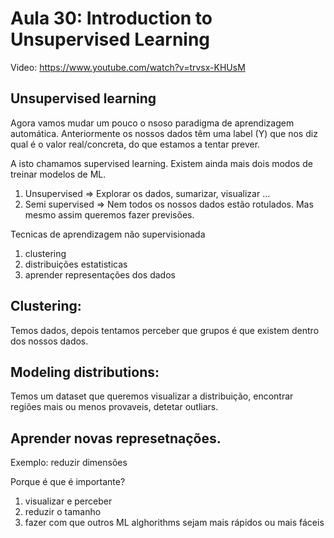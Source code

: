 # Aula 30: Introduction to Unsupervised Learning

Video: https://www.youtube.com/watch?v=trvsx-KHUsM

## Unsupervised learning

Agora vamos mudar um pouco o nsoso paradigma de aprendizagem automática. Anteriormente os nossos dados têm uma label (Y) que nos diz qual é o valor real/concreta, do que estamos a tentar prever. 

A isto chamamos supervised learning. Existem ainda mais dois modos de treinar modelos de ML. 

1. Unsupervised  => Explorar os dados, sumarizar, visualizar ...
2. Semi supervised => Nem todos os nossos dados estão rotulados. Mas mesmo assim queremos fazer previsões.

Tecnicas de aprendizagem não supervisionada

1. clustering
2. distribuições estatisticas
3. aprender representações dos dados

## Clustering:

Temos dados, depois tentamos perceber que grupos é que existem dentro dos nossos dados.

## Modeling distributions:

Temos um dataset que queremos visualizar a distribuição, encontrar regiões mais ou menos provaveis, detetar outliars.

## Aprender novas represetnações.

Exemplo: reduzir dimensões

Porque é que é importante? 

1. visualizar e perceber
2. reduzir o tamanho
3. fazer com que outros ML alghorithms sejam mais rápidos ou mais fáceis